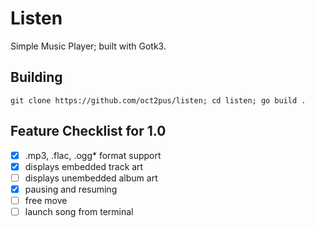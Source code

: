 # Listen
Simple Music Player; built with Gotk3.

## Building

```git clone https://github.com/oct2pus/listen; cd listen; go build .```

## Feature Checklist for 1.0

- [x] .mp3, .flac, .ogg\* format support
- [x] displays embedded track art
- [ ] displays unembedded album art
- [x] pausing and resuming
- [ ] free move
- [ ] launch song from terminal
